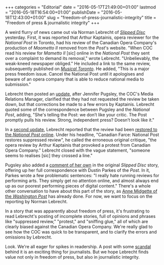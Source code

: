 +++
categories = "Editorial"
date = "2016-05-17T21:49:00+01:00"
lastmod = "2016-05-18T16:54:00+01:00"
publishDate = "2016-05-18T12:43:00+01:00"
slug = "freedom-of-press-journalistic-integrity"
title = "Freedom of press &amp; journalistic integrity"
+++

A weird flurry of news came out via Norman Lebrecht of [*Slipped Disc*](http://slippedisc.com/2016/05/just-in-critic-quits-after-newspaper-bows-to-pressure-and-pulls-his-opera-review/) yesterday. First, it was reported that Arthur Kaptainis, opera reviewer for the *National Post* in Toronto, had his review of the Canadian Opera Company's production of *Maometto II* removed from the *Post*'s website. "When COC read his review for *Mametto II* [sic] online in the *National Post* they sent over a complaint to demand its removal," wrote Lebrecht. "Unbelievably, the weak-kneed newspaper obliged." He included a link to the same review, subsequently published on [*Musical Toronto*](http://www.musicaltoronto.org/2016/05/17/36862/). He added, "This is a major press freedom issue. Cancel the National Post until it apologises and beware of an opera company that is able to reduce national media to submission."

Lebrecht then posted an [update](http://slippedisc.com/2016/05/canada-opera-co-we-just-asked-for-a-correction-the-newspaper-took-down-the-review/), after Jennifer Pugsley, the COC's Media Relations Manager, clarified that they had not requested the review be taken down, but that corrections be made to a few errors by Kaptainis. Lebrecht quoted some of the correspondence between Pugsley and the *National Post*, adding, "She's telling the Post: we don’t like your critic. The Post promptly pulls his review. Strong, independent press? Doesn’t look like it."

In a [second update](http://slippedisc.com/2016/05/canadian-farce-national-post-restores-suppressed-review/), Lebrecht reported that the review had been [restored to the *National Post* online](http://news.nationalpost.com/arts/on-stage/singing-is-primo-in-maometto-ii-though-the-show-is-more-about-dynamic-vocalism-than-plausible-theatre). Under his headline, "Canadian Farce: National Post restores suppressed review", he called the erroneous original critique, "the opera review by Arthur Kaptainis that provoked a protest from Canadian Opera Company." Lebrecht closed with the vague statement, "someone seems to realises [sic] they crossed a line."

Pugsley also added a [comment of her own](http://slippedisc.com/2016/05/just-in-critic-quits-after-newspaper-bows-to-pressure-and-pulls-his-opera-review/#comment-110413) in the original *Slipped Disc* story, offering up her full correspondence with Dustin Parkes of the *Post*. In it, Parkes wrote a few problematic sentences: "I really hate running reviews for performing arts. They simply get no attention online, and almost always end up as our poorest performing pieces of digital content." There's a whole other conversation to have about this part of the story, as [Anne Midgette of the *Washington Post*](https://www.washingtonpost.com/news/style/wp/2016/05/17/they-get-no-attention-online-the-death-and-rebirth-of-a-negative-review/) has already done. For now, we want to focus on the reporting by Norman Lebrecht.

In a story that was apparently about freedom of press, it's frustrating to read Lebrecht's posting of incomplete stories, full of opinions and phrases like "suppressed review," "protest," and "sniffing glue," all of which are clearly biased against the Canadian Opera Company. We're really glad to see how the COC was quick to be transparent, and to clarify the errors and omissions by Lebrecht.

Look. We're all eager for spikes in readership. A post with some [scandal](/in-review-lucia-di-lammermoor-at-roh/) behind it is an exciting thing for journalists. But we hope Lebrecht finds value not only in freedom of press, but also in journalistic integrity.
